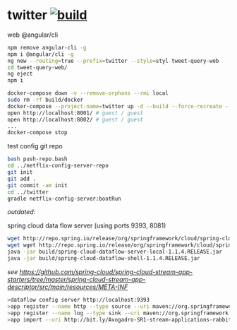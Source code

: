 twitter [![build](https://travis-ci.org/daggerok/twitter.svg?branch=master)](https://travis-ci.org/daggerok/twitter)
=======

web @angular/cli

```bash
npm remove angular-cli -g
npm i @angular/cli -g
ng new --routing=true --prefix=twitter --style=styl tweet-query-web
cd tweet-query-web/
ng eject
npm i
```

```bash
docker-compose down -v --remove-orphans --rmi local
sudo rm -rf build/docker
docker-compose --project-name=twitter up -d --build --force-recreate --remove-orphans 
open http://localhost:8001/ # guest / guest
open http://localhost:8002/ # guest / guest
...
docker-compose stop
```

test config git repo

```bash
bash push-repo.bash
cd ../netflix-config-server-repo
git init
git add .
git commit -am init
cd ../twitter
gradle netflix-config-server:bootRun
```

*outdated:*

spring cloud data flow server (using ports 9393, 8081)

```bash
wget http://repo.spring.io/release/org/springframework/cloud/spring-cloud-dataflow-server-local/1.1.4.RELEASE/spring-cloud-dataflow-server-local-1.1.4.RELEASE.jar -P build
wget wget http://repo.spring.io/release/org/springframework/cloud/spring-cloud-dataflow-shell/1.1.4.RELEASE/spring-cloud-dataflow-shell-1.1.4.RELEASE.jar -P build
java -jar build/spring-cloud-dataflow-server-local-1.1.4.RELEASE.jar
java -jar build/spring-cloud-dataflow-shell-1.1.4.RELEASE.jar
```

*see https://github.com/spring-cloud/spring-cloud-stream-app-starters/tree/master/spring-cloud-stream-app-descriptor/src/main/resources/META-INF*

```bash
>dataflow config server http://localhost:9393
>app register --name http --type source --uri maven://org.springframework.cloud.stream.app:http-source-rabbit:1.1.2.BUILD-SNAPSHOT
>app register --name log --type sink --uri maven://org.springframework.cloud.stream.app:log-sink-rabbit:1.1.2.BUILD-SNAPSHOT
>app import --uri http://bit.ly/Avogadro-SR1-stream-applications-rabbit-maven

```
